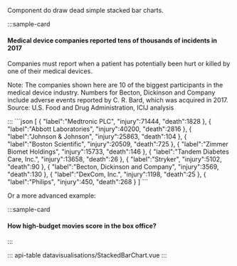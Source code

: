 Component do draw dead simple stacked bar charts.

:::sample-card
<div class="m-4">
  <h4>
    Medical device companies reported tens of thousands of incidents in 2017  
  </h4>
  <p class="text-muted">
    Companies must report when a patient has potentially been hurt or killed by one of their medical devices.
  </p>
  <stacked-bar-chart :data="incidentReports" class="my-4" />  
  <p class="text-muted small">
    Note: The companies shown here are 10 of the biggest participants in the medical device industry. Numbers for Becton, Dickinson and Company include adverse events reported by C. R. Bard, which was acquired in 2017. Source: U.S. Food and Drug Administration, ICIJ analysis
  </p>
</div>
:::

<collapsible-block label="Show the data structure">
```json
[
   {
      "label":"Medtronic PLC",
      "injury":71444,
      "death":1828
   },
   {
      "label":"Abbott Laboratories",
      "injury":40200,
      "death":2816
   },
   {
      "label":"Johnson & Johnson",
      "injury":25863,
      "death":104
   },
   {
      "label":"Boston Scientific",
      "injury":20509,
      "death":725
   },
   {
      "label":"Zimmer Biomet Holdings",
      "injury":15733,
      "death":146
   },
   {
      "label":"Tandem Diabetes Care, Inc.",
      "injury":13658,
      "death":26
   },
   {
      "label":"Stryker",
      "injury":5102,
      "death":90
   },
   {
      "label":"Becton, Dickinson and Company",
      "injury":3569,
      "death":130
   },
   {
      "label":"DexCom, Inc.",
      "injury":1198,
      "death":25
   },
   {
      "label":"Philips",
      "injury":450,
      "death":268
   }
]
```
</collapsible-block>

Or a more advanced example:

:::sample-card
<div class="m-4">
  <h4>
    How high-budget movies score in the box office?
  </h4>
  <stacked-bar-chart :data="moviesUrl" label-field="movie" class="my-4" :sort-by="sortKey" :groups="['Budget', 'Box Office']" :relative="isRelative">  
    <template #header-right>    
      <div class="ml-auto d-flex border align-items-center p-0">
        <div class="border-right">
          <b-form-checkbox v-model="isRelative" class="m-2">
            Relative values
          </b-form-checkbox>
        </div>
        <label class="m-2 d-flex align-items-center">
          Sort by
          <b-form-select v-model="sortKey" :options="sortKeys" size="sm" class="w-auto ml-2" required></b-form-select>
        </label>
      </div>
    </template>
  </stacked-bar-chart>
</div>
:::

::: api-table datavisualisations/StackedBarChart.vue :::

<script>
  export default {
    data () {
      return {        
        incidentReports: [
           {
              "label":"Medtronic PLC",
              "injury":71444,
              "death":1828
           },
           {
              "label":"Abbott Laboratories",
              "injury":40200,
              "death":2816
           },
           {
              "label":"Johnson & Johnson",
              "injury":25863,
              "death":104
           },
           {
              "label":"Boston Scientific",
              "injury":20509,
              "death":725
           },
           {
              "label":"Zimmer Biomet Holdings",
              "injury":15733,
              "death":146
           },
           {
              "label":"Tandem Diabetes Care, Inc.",
              "injury":13658,
              "death":26
           },
           {
              "label":"Stryker",
              "injury":5102,
              "death":90
           },
           {
              "label":"Becton, Dickinson and Company",
              "injury":3569,
              "death":130
           },
           {
              "label":"DexCom, Inc.",
              "injury":1198,
              "death":25
           },
           {
              "label":"Philips",
              "injury":450,
              "death":268
           }
         ],
         moviesUrl: "https://gist.githubusercontent.com/pirhoo/20ce1b795555210c926967a291f8a7ad/raw/13d972b7d2b98b174c33fff38aac2b7d69c85fa7/stacked-bars-movies.json",
         movies: [
           {
             "movie": "Avatar",
             "budget": "237",
             "box_office": "2784"
           },
           {
             "movie": "ET: The Extra-Terrestrial",
             "budget": "11",
             "box_office": "793"
           },
           {
             "movie": "Finding Nemo",
             "budget": "94",
             "box_office": "940"
           },
           {
             "movie": "Ghostbusters",
             "budget": "144",
             "box_office": "229"
           },
           {
             "movie": "Iron Man 3",
             "budget": "178",
             "box_office": "1215"
           },
           {
             "movie": "Jurassic Park",
             "budget": "53",
             "box_office": "1030"
           },
           {
             "movie": "King Kong",
             "budget": "207",
             "box_office": "551"
           },
           {
             "movie": "Monsters, Inc.",
             "budget": "115",
             "box_office": "577"
           },
           {
             "movie": "Oz the Great and Powerful",
             "budget": "160",
             "box_office": "493"
           },
           {
             "movie": "Pirates of the Caribbean: Dead Man's Chest",
             "budget": "225",
             "box_office": "1066"
           },
           {
             "movie": "Quantum of Solace",
             "budget": "200",
             "box_office": "586"
           },
           {
             "movie": "Raiders of the Lost Ark",
             "budget": "18",
             "box_office": "390"
           },
           {
             "movie": "Star Wars Ep. I: The Phantom Menace",
             "budget": "115",
             "box_office": "1027"
           },
           {
             "movie": "The Blind Side",
             "budget": "29",
             "box_office": "309"
           },
           {
             "movie": "The Dark Knight",
             "budget": "185",
             "box_office": "1005"
           },
           {
             "movie": "The Hunger Games",
             "budget": "78",
             "box_office": "649"
           },
           {
             "movie": "The Lion King",
             "budget": "45",
             "box_office": "968"
           },
           {
             "movie": "The Twilight Saga: New Moon",
             "budget": "50",
             "box_office": "710"
           },
           {
             "movie": "The Vow",
             "budget": "30",
             "box_office": "196"
           },
           {
             "movie": "The War of the Worlds",
             "budget": "132",
             "box_office": "704"
           },
           {
             "movie": "Titanic",
             "budget": "200",
             "box_office": "2187"
           },
           {
             "movie": "Up",
             "budget": "175",
             "box_office": "735"
           },
           {
             "movie": "X-Men: The Last Stand",
             "budget": "210",
             "box_office": "459"
           },
           {
             "movie": "You've Got Mail",
             "budget": "65",
             "box_office": "251"
           },
           {
             "movie": "Zookeeper",
             "budget": "80",
             "box_office": "170"
           }
         ],
         isRelative: true,
         sortKeys: ['movie', 'budget', 'box_office'],
         sortKey: ['movie']
      }
    }
  }
</script>
